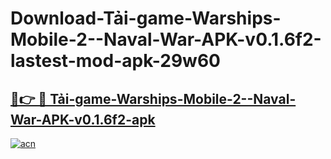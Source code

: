 # Download-Tải-game-Warships-Mobile-2--Naval-War-APK-v0.1.6f2-lastest-mod-apk-29w60

<h2><a href="https://apkcomod.com?title=Tải-game-Warships-Mobile-2--Naval-War-APK-v0.1.6f2">🔗👉 🔴 Tải-game-Warships-Mobile-2--Naval-War-APK-v0.1.6f2-apk </a></h2>

[![acn](https://github.com/user-attachments/assets/0f9c940e-d8b0-45ae-aac7-cd30a18b3e1c)](https://apkcomod.com?title=Tải-game-Warships-Mobile-2--Naval-War-APK-v0.1.6f2)
